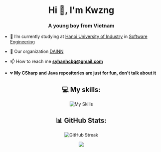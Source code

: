 <h1 align="center">Hi 👋, I'm Kwzng</h1>
<h3 align="center">A young boy from Vietnam</h3>

-   🔭 I’m currently studying at [Hanoi University of Industry](https://www.haui.edu.vn/en) in [Software Engineering](https://fit.haui.edu.vn/en)

-   👯 Our organization [DAINN](https://github.com/Z-orgs)

-   📫 How to reach me **syhanhcbq@gmail.com**

-   💔 **My CSharp and Java repositories are just for fun, don't talk about it**

<div align="center">

## 💻 My skills:

![My Skills](https://skillicons.dev/icons?i=js,ts,vscode,express,git,md,nestjs,nodejs,postman,mysql,mongodb,graphql,docker)

## 📊 GitHub Stats:

![GitHub Streak](http://github-profile-summary-cards.vercel.app/api/cards/profile-details?username=kwzng&theme=ayu_mirage)

![](https://github-profile-summary-cards.vercel.app/api/cards/most-commit-language?username=kwzng&theme=ayu_mirage&exclude=EJS,html)

</div>

